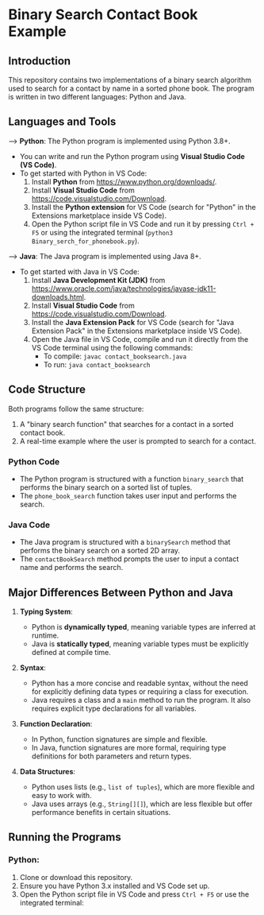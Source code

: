 # Binary Search Contact Book Example

## Introduction
This repository contains two implementations of a binary search algorithm used to search for a contact by name in a sorted phone book. The program is written in two different languages: Python and Java.

## Languages and Tools
--> **Python**: The Python program is implemented using Python 3.8+.
  - You can write and run the Python program using **Visual Studio Code (VS Code)**.
  - To get started with Python in VS Code:
    1. Install **Python** from https://www.python.org/downloads/.
    2. Install **Visual Studio Code** from https://code.visualstudio.com/Download.
    3. Install the **Python extension** for VS Code (search for "Python" in the Extensions marketplace inside VS Code).
    4. Open the Python script file in VS Code and run it by pressing `Ctrl + F5` or using the integrated terminal (`python3 Binary_serch_for_phonebook.py`).
  
--> **Java**: The Java program is implemented using Java 8+.
   - To get started with Java in VS Code:
	    1. Install **Java Development Kit (JDK)** from https://www.oracle.com/java/technologies/javase-jdk11-downloads.html.
	    2. Install **Visual Studio Code** from https://code.visualstudio.com/Download.
	    3. Install the **Java Extension Pack** for VS Code (search for "Java Extension Pack" in the Extensions marketplace inside VS Code).
	    4. Open the Java file in VS Code, compile and run it directly from the VS Code terminal using the following commands:
	       - To compile: `javac contact_booksearch.java`
	       - To run: `java contact_booksearch`

## Code Structure
Both programs follow the same structure:
1. A "binary search function" that searches for a contact in a sorted contact book.
2. A real-time example where the user is prompted to search for a contact.

### Python Code
- The Python program is structured with a function `binary_search` that performs the binary search on a sorted list of tuples.
- The `phone_book_search` function takes user input and performs the search.

### Java Code
- The Java program is structured with a `binarySearch` method that performs the binary search on a sorted 2D array.
- The `contactBookSearch` method prompts the user to input a contact name and performs the search.

## Major Differences Between Python and Java
1. **Typing System**:
   - Python is **dynamically typed**, meaning variable types are inferred at runtime.
   - Java is **statically typed**, meaning variable types must be explicitly defined at compile time.

2. **Syntax**:
   - Python has a more concise and readable syntax, without the need for explicitly defining data types or requiring a class for execution.
   - Java requires a class and a `main` method to run the program. It also requires explicit type declarations for all variables.

3. **Function Declaration**:
   - In Python, function signatures are simple and flexible.
   - In Java, function signatures are more formal, requiring type definitions for both parameters and return types.

4. **Data Structures**:
   - Python uses lists (e.g., `list of tuples`), which are more flexible and easy to work with.
   - Java uses arrays (e.g., `String[][]`), which are less flexible but offer performance benefits in certain situations.

## Running the Programs
### Python:
1. Clone or download this repository.
2. Ensure you have Python 3.x installed and VS Code set up.
3. Open the Python script file in VS Code and press `Ctrl + F5` or use the integrated terminal:

